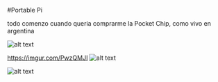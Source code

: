 #Portable Pi

todo comenzo cuando queria comprarme la Pocket Chip, como vivo en argentina


![alt text](hhttps://github.com/lukaneco/PortablePi/blob/master/piportable%20v7/libraries/gg%202.png)





https://imgur.com/PwzQMJI
![alt text](https://imgur.com/PwzQMJI)

![alt text](https://github.com/lukaneco/PortablePi/blob/master/piportable%20v7/scheenshots/portablePi%20v7-brd.png)
